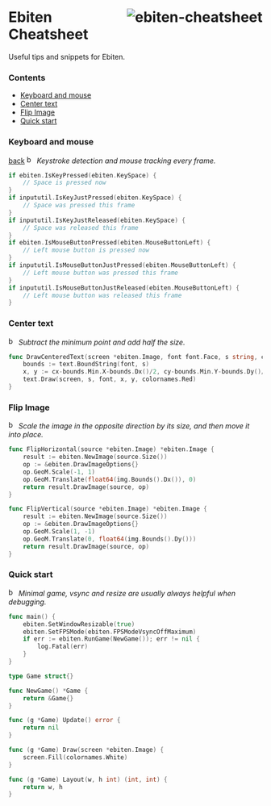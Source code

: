 # <img align="right" src="https://user-images.githubusercontent.com/19890545/150032502-2b114fdd-ca41-4b5d-9e01-a567f737aa2d.png" alt="ebiten-cheatsheet" title="ebiten-cheatsheet" /> Ebiten Cheatsheet

Useful tips and snippets for Ebiten.

### Contents

- [Keyboard and mouse](#keyboard-and-mouse)
- [Center text](#center-text)
- [Flip Image](#flip-image)
- [Quick start](#quick-start)

### Keyboard and mouse
[back](contents)
<a href="https://github.com/sedyh/ebiten-cheatsheet/blob/main/contents"><img src="https://user-images.githubusercontent.com/19890545/150034365-6561ab71-5cb4-466f-996c-ae4204ef7c12.png" alt="back" title="back" width="16px"/></a>
*Keystroke detection and mouse tracking every frame.*

```go
if ebiten.IsKeyPressed(ebiten.KeySpace) {
	// Space is pressed now
}
if inpututil.IsKeyJustPressed(ebiten.KeySpace) {
	// Space was pressed this frame
}
if inpututil.IsKeyJustReleased(ebiten.KeySpace) {
	// Space was released this frame
}
if ebiten.IsMouseButtonPressed(ebiten.MouseButtonLeft) {
	// Left mouse button is pressed now
}
if inpututil.IsMouseButtonJustPressed(ebiten.MouseButtonLeft) {
	// Left mouse button was pressed this frame
}
if inpututil.IsMouseButtonJustReleased(ebiten.MouseButtonLeft) {
	// Left mouse button was released this frame
}
```

### Center text
<a href="https://github.com/sedyh/ebiten-cheatsheet/blob/main/contents"><img src="https://user-images.githubusercontent.com/19890545/150034365-6561ab71-5cb4-466f-996c-ae4204ef7c12.png" alt="back" title="back" width="16px"/></a>
*Subtract the minimum point and add half the size.*
```go
func DrawCenteredText(screen *ebiten.Image, font font.Face, s string, cx, cy int) {
    bounds := text.BoundString(font, s)
    x, y := cx-bounds.Min.X-bounds.Dx()/2, cy-bounds.Min.Y-bounds.Dy()/2
    text.Draw(screen, s, font, x, y, colornames.Red)
}
```


### Flip Image
<a href="https://github.com/sedyh/ebiten-cheatsheet/blob/main/contents"><img src="https://user-images.githubusercontent.com/19890545/150034365-6561ab71-5cb4-466f-996c-ae4204ef7c12.png" alt="back" title="back" width="16px"/></a>
*Scale the image in the opposite direction by its size, and then move it into place.*
```go
func FlipHorizontal(source *ebiten.Image) *ebiten.Image {
    result := ebiten.NewImage(source.Size())
    op := &ebiten.DrawImageOptions{}
    op.GeoM.Scale(-1, 1)
    op.GeoM.Translate(float64(img.Bounds().Dx()), 0)
    return result.DrawImage(source, op)
}

func FlipVertical(source *ebiten.Image) *ebiten.Image {
    result := ebiten.NewImage(source.Size())
    op := &ebiten.DrawImageOptions{}
    op.GeoM.Scale(1, -1)
    op.GeoM.Translate(0, float64(img.Bounds().Dy()))
    return result.DrawImage(source, op)
}
```

### Quick start
<a href="https://github.com/sedyh/ebiten-cheatsheet/blob/main/contents"><img src="https://user-images.githubusercontent.com/19890545/150034365-6561ab71-5cb4-466f-996c-ae4204ef7c12.png" alt="back" title="back" width="16px"/></a>
*Minimal game, vsync and resize are usually always helpful when debugging.*

```go
func main() {
	ebiten.SetWindowResizable(true)
	ebiten.SetFPSMode(ebiten.FPSModeVsyncOffMaximum)
	if err := ebiten.RunGame(NewGame()); err != nil {
		log.Fatal(err)
	}
}

type Game struct{}

func NewGame() *Game {
	return &Game{}
}

func (g *Game) Update() error {
	return nil
}

func (g *Game) Draw(screen *ebiten.Image) {
	screen.Fill(colornames.White)
}

func (g *Game) Layout(w, h int) (int, int) {
	return w, h
}
```
